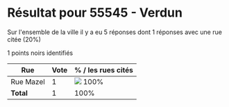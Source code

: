 # Résultat pour 55545 - Verdun

Sur l'ensemble de la ville il y a eu 5 réponses dont 1 réponses avec une rue citée (20%)

1 points noirs identifiés

| Rue | Vote | % / les rues cités|
|-----|------|-------------------|
| Rue Mazel | 1 | <img src="../../img/bar_100.gif" />&nbsp;100%|
| **Total** | 1 | 100%|
